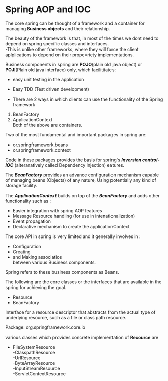 # Spring AOP and IOC  
The core spring can be thought of a framework and a container for managing **Business objects** and their relationship. 
  
The beauty of the framework is that, in most of the times we dont need to depend on spring specific classes and interfaces.  
  -This is unlike other frameworks, where they will force the client aplplications to depend on their prope=riety implementations.   
    
Business components in spring are **POJO**(plain old java object) or **POJI**(Plain old java interface) only, which facilititates:  
- easy unit testing in the application  
- Easy TDD (Test driven development)  
  
- There are 2 ways in which clients can use the functionality of the Spring framework  
1. BeanFactory  
2. ApplicationContext  
Both  of the above are containers.  
  
Two of the most fundamental and important packages in spring are:  
- or.springframework.beans
- or.springframework.context  

Code in these packages provides the basis for spring's ***Inversion control-IOC*** (alteranatively called Dependency Injection) eatures.  
  
The ***BeanFactory*** provides an advance configuration mechanism capable of managing beans (Objects) of any nature, Using potentially any kind of storage facility.  
  
The ***ApplicationContext*** builds on top of the ***BeanFactory*** and adds other functionality such as :  
- Easier integration with spring AOP features  
- Message Resource handling (for use in intenationalization)  
- Event propagation  
- Declarative mechanism to create the applicationContext  
  
The core API in spring is very limited and it generally involves in :  
- Configuration  
- Creating  
- and Making associatios  
between various Business components.  
  
Spring refers to these business components as Beans.  
  
The following are the core classes or the interfaces that are available in the spring for achieving the goal.  
- Resource   
- BeanFactory  
  
Interface for a resource descriptor that abstracts from the actual type of underlying resource, such as a file or class path resource.  
  
Package: org.springframework.core.io  
  
various classes which provides concrete implementation of **Recource** are  
- FileSystemResource  
-ClasspathResource  
-UrlResource  
-ByteArrayResource  
-InputStreamResource  
-ServletContextResource  
  
  
  
```
